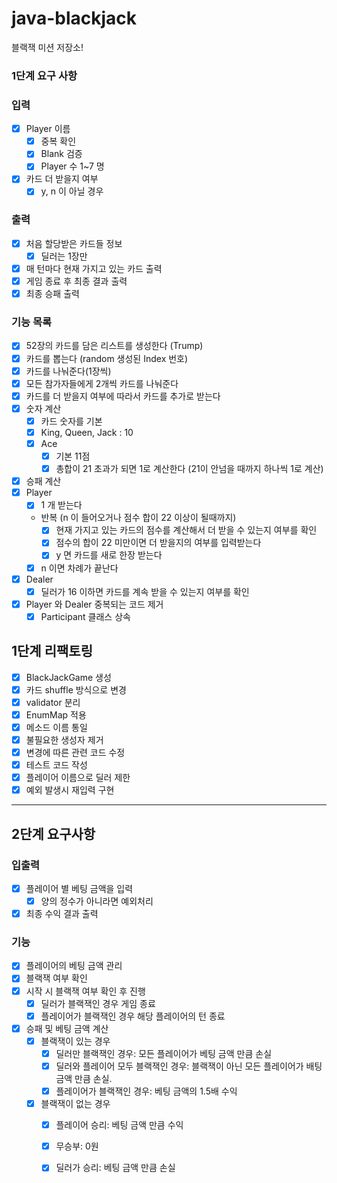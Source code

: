 # java-blackjack

블랙잭 미션 저장소!

### 1단계 요구 사항

### 입력

- [x] Player 이름
    - [x] 중복 확인
    - [x] Blank 검증
    - [x] Player 수 1~7 명
- [x] 카드 더 받을지 여부
    - [x] y, n 이 아닐 경우

### 출력

- [x] 처음 할당받은 카드들 정보
    - [x] 딜러는 1장만
- [x] 매 턴마다 현재 가지고 있는 카드 출력
- [x] 게임 종료 후 최종 결과 출력
- [x] 최종 승패 출력

### 기능 목록

- [x] 52장의 카드를 담은 리스트를 생성한다 (Trump)
- [x] 카드를 뽑는다 (random 생성된 Index 번호)
- [x] 카드를 나눠준다(1장씩)
- [x] 모든 참가자들에게 2개씩 카드를 나눠준다
- [x] 카드를 더 받을지 여부에 따라서 카드를 추가로 받는다
- [x] 숫자 계산
    - [x] 카드 숫자를 기본
    - [x] King, Queen, Jack : 10
    - [x] Ace
        - [x] 기본 11점
        - [x] 총합이 21 초과가 되면 1로 계산한다 (21이 안넘을 때까지 하나씩 1로 계산)
- [x] 승패 계산
- [x] Player
    - [x] 1 개 받는다
    - 반복 (n 이 들어오거나 점수 합이 22 이상이 될때까지)
        - [x] 현재 가지고 있는 카드의 점수를 계산해서 더 받을 수 있는지 여부를 확인
        - [x] 점수의 합이 22 미만이면 더 받을지의 여부를 입력받는다
        - [x] y 면 카드를 새로 한장 받는다
    - [x] n 이면 차례가 끝난다
- [x] Dealer
    - [x] 딜러가 16 이하면 카드를 계속 받을 수 있는지 여부를 확인
- [x] Player 와 Dealer 중복되는 코드 제거
    - [x] Participant 클래스 상속

## 1단계 리팩토링

- [x] BlackJackGame 생성
- [x] 카드 shuffle 방식으로 변경
- [x] validator 분리
- [x] EnumMap 적용
- [x] 메소드 이름 통일
- [x] 불필요한 생성자 제거
- [x] 변경에 따른 관련 코드 수정
- [x] 테스트 코드 작성
- [x] 플레이어 이름으로 딜러 제한
- [x] 예외 발생시 재입력 구현

---

## 2단계 요구사항

### 입출력
- [x] 플레이어 별 베팅 금액을 입력
    - [x] 양의 정수가 아니라면 예외처리
- [x] 최종 수익 결과 출력

### 기능
- [x] 플레이어의 베팅 금액 관리
- [x] 블랙잭 여부 확인
- [x] 시작 시 블랙잭 여부 확인 후 진행
  - [x] 딜러가 블랙잭인 경우 게임 종료
  - [x] 플레이어가 블랙잭인 경우 해당 플레이어의 턴 종료
- [x] 승패 및 베팅 금액 계산
    - [x] 블랙잭이 있는 경우
      - [x] 딜러만 블랙잭인 경우: 모든 플레이어가 베팅 금액 만큼 손실
      - [x] 딜러와 플레이어 모두 블랙잭인 경우: 블랙잭이 아닌 모든 플레이어가 배팅 금액 만큼 손실.
      - [x] 플레이어가 블랙잭인 경우: 베팅 금액의 1.5배 수익
    - [x] 블랙잭이 없는 경우
      - [x] 플레이어 승리: 베팅 금액 만큼 수익
      - [x] 무승부: 0원
      - [x] 딜러가 승리: 베팅 금액 만큼 손실
    
